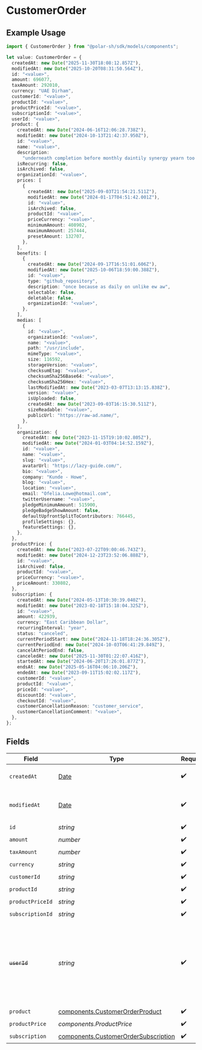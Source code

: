 # CustomerOrder

## Example Usage

```typescript
import { CustomerOrder } from "@polar-sh/sdk/models/components";

let value: CustomerOrder = {
  createdAt: new Date("2025-11-30T18:08:12.857Z"),
  modifiedAt: new Date("2025-10-20T08:31:50.564Z"),
  id: "<value>",
  amount: 696077,
  taxAmount: 292010,
  currency: "UAE Dirham",
  customerId: "<value>",
  productId: "<value>",
  productPriceId: "<value>",
  subscriptionId: "<value>",
  userId: "<value>",
  product: {
    createdAt: new Date("2024-06-16T12:06:28.738Z"),
    modifiedAt: new Date("2024-10-13T21:42:37.950Z"),
    id: "<value>",
    name: "<value>",
    description:
      "underneath completion before monthly daintily synergy yearn too fervently toward",
    isRecurring: false,
    isArchived: false,
    organizationId: "<value>",
    prices: [
      {
        createdAt: new Date("2025-09-03T21:54:21.511Z"),
        modifiedAt: new Date("2024-01-17T04:51:42.001Z"),
        id: "<value>",
        isArchived: false,
        productId: "<value>",
        priceCurrency: "<value>",
        minimumAmount: 408902,
        maximumAmount: 257444,
        presetAmount: 132707,
      },
    ],
    benefits: [
      {
        createdAt: new Date("2024-09-17T16:51:01.606Z"),
        modifiedAt: new Date("2025-10-06T18:59:00.388Z"),
        id: "<value>",
        type: "github_repository",
        description: "once because as daily on unlike ew aw",
        selectable: false,
        deletable: false,
        organizationId: "<value>",
      },
    ],
    medias: [
      {
        id: "<value>",
        organizationId: "<value>",
        name: "<value>",
        path: "/usr/include",
        mimeType: "<value>",
        size: 116592,
        storageVersion: "<value>",
        checksumEtag: "<value>",
        checksumSha256Base64: "<value>",
        checksumSha256Hex: "<value>",
        lastModifiedAt: new Date("2023-03-07T13:13:15.838Z"),
        version: "<value>",
        isUploaded: false,
        createdAt: new Date("2023-09-03T16:15:30.511Z"),
        sizeReadable: "<value>",
        publicUrl: "https://raw-ad.name/",
      },
    ],
    organization: {
      createdAt: new Date("2023-11-15T19:10:02.805Z"),
      modifiedAt: new Date("2024-01-03T04:14:52.159Z"),
      id: "<value>",
      name: "<value>",
      slug: "<value>",
      avatarUrl: "https://lazy-guide.com/",
      bio: "<value>",
      company: "Kunde - Howe",
      blog: "<value>",
      location: "<value>",
      email: "Ofelia.Lowe@hotmail.com",
      twitterUsername: "<value>",
      pledgeMinimumAmount: 515900,
      pledgeBadgeShowAmount: false,
      defaultUpfrontSplitToContributors: 766445,
      profileSettings: {},
      featureSettings: {},
    },
  },
  productPrice: {
    createdAt: new Date("2023-07-22T09:00:46.743Z"),
    modifiedAt: new Date("2024-12-23T23:52:06.888Z"),
    id: "<value>",
    isArchived: false,
    productId: "<value>",
    priceCurrency: "<value>",
    priceAmount: 330802,
  },
  subscription: {
    createdAt: new Date("2024-05-13T10:30:39.040Z"),
    modifiedAt: new Date("2023-02-18T15:18:04.325Z"),
    id: "<value>",
    amount: 422939,
    currency: "East Caribbean Dollar",
    recurringInterval: "year",
    status: "canceled",
    currentPeriodStart: new Date("2024-11-18T18:24:36.305Z"),
    currentPeriodEnd: new Date("2024-10-03T06:41:29.849Z"),
    cancelAtPeriodEnd: false,
    canceledAt: new Date("2025-11-30T01:22:07.416Z"),
    startedAt: new Date("2024-06-20T17:26:01.877Z"),
    endsAt: new Date("2025-05-16T04:06:10.206Z"),
    endedAt: new Date("2023-09-11T15:02:02.117Z"),
    customerId: "<value>",
    productId: "<value>",
    priceId: "<value>",
    discountId: "<value>",
    checkoutId: "<value>",
    customerCancellationReason: "customer_service",
    customerCancellationComment: "<value>",
  },
};
```

## Fields

| Field                                                                                                                   | Type                                                                                                                    | Required                                                                                                                | Description                                                                                                             |
| ----------------------------------------------------------------------------------------------------------------------- | ----------------------------------------------------------------------------------------------------------------------- | ----------------------------------------------------------------------------------------------------------------------- | ----------------------------------------------------------------------------------------------------------------------- |
| `createdAt`                                                                                                             | [Date](https://developer.mozilla.org/en-US/docs/Web/JavaScript/Reference/Global_Objects/Date)                           | :heavy_check_mark:                                                                                                      | Creation timestamp of the object.                                                                                       |
| `modifiedAt`                                                                                                            | [Date](https://developer.mozilla.org/en-US/docs/Web/JavaScript/Reference/Global_Objects/Date)                           | :heavy_check_mark:                                                                                                      | Last modification timestamp of the object.                                                                              |
| `id`                                                                                                                    | *string*                                                                                                                | :heavy_check_mark:                                                                                                      | N/A                                                                                                                     |
| `amount`                                                                                                                | *number*                                                                                                                | :heavy_check_mark:                                                                                                      | N/A                                                                                                                     |
| `taxAmount`                                                                                                             | *number*                                                                                                                | :heavy_check_mark:                                                                                                      | N/A                                                                                                                     |
| `currency`                                                                                                              | *string*                                                                                                                | :heavy_check_mark:                                                                                                      | N/A                                                                                                                     |
| `customerId`                                                                                                            | *string*                                                                                                                | :heavy_check_mark:                                                                                                      | N/A                                                                                                                     |
| `productId`                                                                                                             | *string*                                                                                                                | :heavy_check_mark:                                                                                                      | N/A                                                                                                                     |
| `productPriceId`                                                                                                        | *string*                                                                                                                | :heavy_check_mark:                                                                                                      | N/A                                                                                                                     |
| `subscriptionId`                                                                                                        | *string*                                                                                                                | :heavy_check_mark:                                                                                                      | N/A                                                                                                                     |
| ~~`userId`~~                                                                                                            | *string*                                                                                                                | :heavy_check_mark:                                                                                                      | : warning: ** DEPRECATED **: This will be removed in a future release, please migrate away from it as soon as possible. |
| `product`                                                                                                               | [components.CustomerOrderProduct](../../models/components/customerorderproduct.md)                                      | :heavy_check_mark:                                                                                                      | N/A                                                                                                                     |
| `productPrice`                                                                                                          | *components.ProductPrice*                                                                                               | :heavy_check_mark:                                                                                                      | N/A                                                                                                                     |
| `subscription`                                                                                                          | [components.CustomerOrderSubscription](../../models/components/customerordersubscription.md)                            | :heavy_check_mark:                                                                                                      | N/A                                                                                                                     |